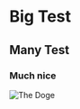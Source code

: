 # Big Test
## Many Test
### Much nice
![The Doge](http://i2.kym-cdn.com/photos/images/facebook/000/581/722/7bc.jpg)
